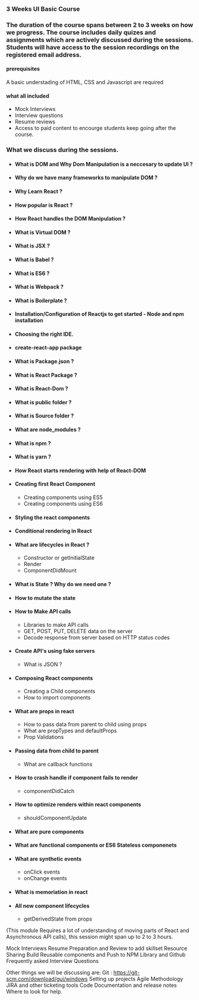 
### 3 Weeks UI Basic Course

### The duration of the course spans between 2 to 3 weeks on how we progress. The course includes daily quizes and assignments which are actively discussed during the sessions. Students will have access to the session recordings on the registered email address.

#### prerequisites 
A basic understading of HTML, CSS and Javascript are required 


#### what all included

- Mock Interviews
- Interview questions
- Resume reviews
- Access to paid content to encourge students keep going after the course. 

### What we discuss during the sessions. 

- #### What is DOM and Why Dom Manipulation is a neccesary to update UI ?
- #### Why do we have many frameworks to manipulate DOM ?
- #### Why Learn React ?
- #### How popular is React ?
- #### How React handles the DOM Manipulation ?
- #### What is Virtual DOM ?
- #### What is JSX ?
- #### What is Babel ?
- #### What is ES6 ?
- #### What is Webpack ?
- #### What is Boilerplate ?

- #### Installation/Configuration of Reactjs to get started - Node and npm installation
- #### Choosing the right IDE.
- #### create-react-app package
- #### What is Package.json ?
- #### What is React Package ?
- #### What is React-Dom ?
- #### What is public folder ?
- #### What is Source folder ?
- #### What are node_modules ?
- #### What is npm ?
- #### What is yarn ?
- #### How React starts rendering with help of React-DOM
- #### Creating first React Component
    - Creating components using ES5
    - Creating components using ES6
- #### Styling the react components
- #### Conditional rendering in React
- #### What are lifecycles in React ?
    - Constructor or getInitialState
    - Render
    - ComponentDidMount
- #### What is State ? Why do we need one ?
- #### How to mutate the state
- #### How to Make API calls
    - Libraries to make API calls
    - GET, POST, PUT, DELETE data on the server
    - Decode response from server based on HTTP status codes
- #### Create API's using fake servers
    - What is JSON ?
- #### Composing React components 
    - Creating a Child components
    - How to import components 
- #### What are props in react
    - How to pass data from parent to child using props
    - What are propTypes and defaultProps
    - Prop Validations
- #### Passing data from child to parent
    - What are callback functions
- #### How to crash handle if component fails to render
    - componentDidCatch
- #### How to optimize renders within react components
    - shouldComponentUpdate
- #### What are pure components
- ####  What are functional components or ES6 Stateless componenets
- #### What are synthetic events
    - onClick events
    - onChange events
- #### What is memoriation in react
- #### All new component lifecycles
    - getDerivedState from props




(This module Requires a lot of understanding of moving parts of React and Asynchronous API calls), this session might span up to 2 to 3 hours.

Mock Interviews
Resume Preparation and Review to add skillset
Resource Sharing 
Build Reusable components and Push to NPM Library and Github
Frequently asked Interview Questions 



Other things we will be discussing are:
Git : https://git-scm.com/download/gui/windows
Setting up projects
Agile Methodology
JIRA and other ticketing tools
Code Documentation and release notes
Where to look for help.
